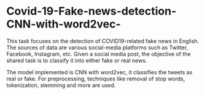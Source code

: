 # Covid-19-Fake-news-detection-CNN-with-word2vec-
This task focuses on the detection of COVID19-related fake news in English. The sources of
data are various social-media platforms such as Twitter, Facebook, Instagram, etc. Given a
social media post, the objective of the shared task is to classify it into either fake or real news.


The model implemented is CNN with word2vec, it classifies the tweets as real or fake. For preprocessing, techniques like removal of stop words, tokenization, stemming and more are used. 

